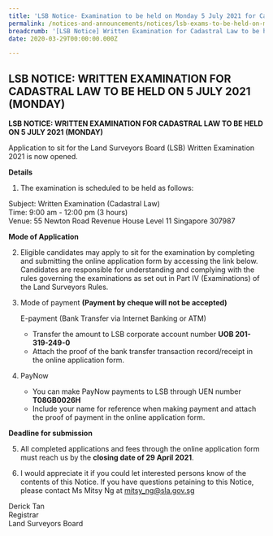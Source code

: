 ```yaml
---
title: 'LSB Notice- Examination to be held on Monday 5 July 2021 for Cadastral Law'
permalink: /notices-and-announcements/notices/lsb-exams-to-be-held-on-monday-5-july-2021-cadastral-law/
breadcrumb: '[LSB Notice] Written Examination for Cadastral Law to be held on 5 July 2021 (Monday)'
date: 2020-03-29T00:00:00.000Z

---
```



## LSB NOTICE: WRITTEN EXAMINATION FOR CADASTRAL LAW TO BE HELD ON 5 JULY 2021 (MONDAY)

**LSB NOTICE: WRITTEN EXAMINATION FOR CADASTRAL LAW TO BE HELD ON 5 JULY 2021 (MONDAY)**

Application to sit for the Land Surveyors Board (LSB) Written Examination 2021 is now opened. 

**Details**

1. The examination is scheduled to be held as follows:<br>

Subject: Written Examination (Cadastral Law)<br>
Time: 9:00 am - 12:00 pm (3 hours)<br>
Venue: 55 Newton Road
Revenue House
Level 11
Singapore 307987

**Mode of Application**

2. Eligible candidates may apply to sit for the examination by completing and submitting the online application form by accessing the link below. Candidates are responsible for understanding and complying with the rules governing the examinations as set out in Part IV (Examinations) of the Land Surveyors Rules.





3. Mode of payment **(Payment by cheque will not be accepted)**

    E-payment (Bank Transfer via Internet Banking or ATM)<br>
   - Transfer the amount to LSB corporate account number **UOB 201-319-249-0**
    - Attach the proof of the bank transfer transaction record/receipt in the online application form.

4. PayNow 
    - You can make PayNow payments to LSB through UEN number **T08GB0026H**
    - Include your name for reference when making payment and attach the proof of payment in the online application form.

**Deadline for submission**

5. All completed applications and fees through the online application form must reach us by the **closing date of 29 April 2021**.

6. I would appreciate it if you could let interested persons know of the contents of this Notice. If you have questions petaining to this Notice, please contact Ms Mitsy Ng at mitsy_ng@sla.gov.sg



 Derick Tan<br>Registrar<br>Land Surveyors Board  
